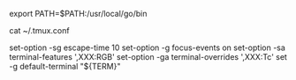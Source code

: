 export PATH=$PATH:/usr/local/go/bin

cat ~/.tmux.conf

set-option -sg escape-time 10
set-option -g focus-events on
set-option -sa terminal-features ',XXX:RGB'
set-option -ga terminal-overrides ',XXX:Tc'
set -g default-terminal "${TERM}"

